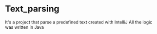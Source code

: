# Text_parsing
It's a project that parse a predefined text created with IntelliJ
All the logic was written in Java
